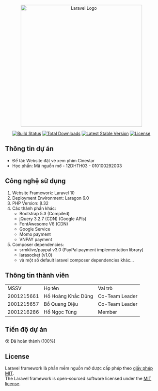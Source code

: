 <p align="center"><a href="https://laravel.com" target="_blank"><img src="https://raw.githubusercontent.com/laravel/art/master/logo-lockup/5%20SVG/2%20CMYK/1%20Full%20Color/laravel-logolockup-cmyk-red.svg" width="400" alt="Laravel Logo"></a></p>

<p align="center">
<a href="https://github.com/laravel/framework/actions"><img src="https://github.com/laravel/framework/workflows/tests/badge.svg" alt="Build Status"></a>
<a href="https://packagist.org/packages/laravel/framework"><img src="https://img.shields.io/packagist/dt/laravel/framework" alt="Total Downloads"></a>
<a href="https://packagist.org/packages/laravel/framework"><img src="https://img.shields.io/packagist/v/laravel/framework" alt="Latest Stable Version"></a>
<a href="https://packagist.org/packages/laravel/framework"><img src="https://img.shields.io/packagist/l/laravel/framework" alt="License"></a>
</p>

## Thông tin dự án

- Đề tài: Website đặt vé xem phim Cinestar
- Học phần: Mã nguồn mở - 12DHTH03 - 010100292003

## Công nghệ sử dụng

1. Website Framework: Laravel 10
2. Deployment Environment: Laragon 6.0
3. PHP Version: 8.32
4. Các thành phần khác:
    - Bootstrap 5.3 (Compiled)
    - jQuery 3.2.7 (CDN) (Google APIs)
    - FontAwesome V6 (CDN)
    - Google Service
    - Momo payment
    - VNPAY payment
5. Composer dependencies:
    - srmklive/paypal v3.0 (PayPal payment implementation library)
    - larasocket (v1.0)
    - và một số default laravel composer dependencies khác...
## Thông tin thành viên

<table>
    <tr>
        <td>MSSV</td>
        <td>Họ tên</td>
        <td>Vai trò</td>
    </tr>
    <tr>
        <td>2001215661</td>
        <td>Hồ Hoàng Khắc Dũng</td>
        <td>Co-Team Leader</td>
    </tr>
    <tr>
        <td>2001215657</td>
        <td>Bồ Quang Diệu</td>
        <td>Co-Team Leader</td>
    </tr>
    <tr>
        <td>2001216286</td>
        <td>Hồ Ngọc Tùng</td>
        <td>Member</td>
    </tr>
</table>

## Tiến độ dự án

:kissing_smiling_eyes: Đã hoàn thành (100%) 
<br>

## License

Laravel framework là phần mềm nguồn mở được cấp phép theo [giấy phép MIT](https://opensource.org/licenses/MIT).
<br>
The Laravel framework is open-sourced software licensed under the [MIT license](https://opensource.org/licenses/MIT).
